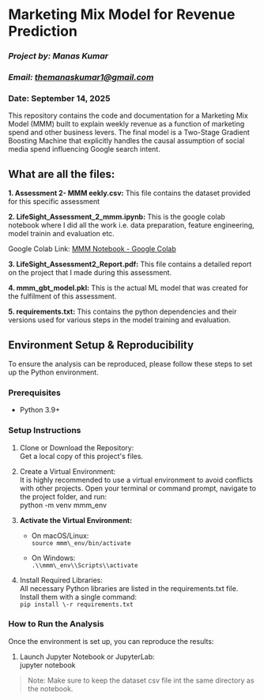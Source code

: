 # **Marketing Mix Model for Revenue Prediction**

### ***Project by: Manas Kumar***
### ***Email: themanaskumar1@gmail.com***

### **Date: September 14, 2025**

This repository contains the code and documentation for a Marketing Mix Model (MMM) built to explain weekly revenue as a function of marketing spend and other business levers. The final model is a Two-Stage Gradient Boosting Machine that explicitly handles the causal assumption of social media spend influencing Google search intent.

## **What are all the files:**
**1. Assessment 2- MMM eekly.csv:** This file contains the dataset provided for this specific assessment

**2. LifeSight_Assessment_2_mmm.ipynb:** This is the google colab notebook where I did all the work i.e. data preparation, feature engineering, model trainin and evaluation etc.

Google Colab Link: [MMM Notebook - Google Colab](https://colab.research.google.com/drive/1rjbpruKBo2-_9tcSd3w41WEwu2yr1lFz?usp=sharing)

**3. LifeSight_Assessment2_Report.pdf:** This file contains a detailed report on the project that I made during this assessment.

**4. mmm_gbt_model.pkl:** This is the actual ML model that was created for the fulfilment of this assessment.

**5. requirements.txt:** This contains the python dependencies and their versions used for various steps in the model training and evaluation.

## **Environment Setup & Reproducibility**

To ensure the analysis can be reproduced, please follow these steps to set up the Python environment.

### **Prerequisites**

* Python 3.9+

### **Setup Instructions**

1. Clone or Download the Repository:  
   Get a local copy of this project's files.  
2. Create a Virtual Environment:  
   It is highly recommended to use a virtual environment to avoid conflicts with other projects. Open your terminal or command prompt, navigate to the project folder, and run:  
   python \-m venv mmm\_env

3. **Activate the Virtual Environment:**  
   * On macOS/Linux:  
    `source mmm\_env/bin/activate`

   * On Windows:  
    `.\\mmm\_env\\Scripts\\activate`

4. Install Required Libraries:  
   All necessary Python libraries are listed in the requirements.txt file. Install them with a single command:  
   `pip install \-r requirements.txt`

### **How to Run the Analysis**

Once the environment is set up, you can reproduce the results:

1. Launch Jupyter Notebook or JupyterLab:  
   jupyter notebook  

> Note: Make sure to keep the dataset csv file int the same directory as the notebook.